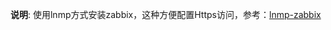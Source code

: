 **说明**: 使用lnmp方式安装zabbix，这种方便配置Https访问，参考：[lnmp-zabbix](https://www.cnblogs.com/zhnhelloworld/p/5864788.html "lnmp-zabbix")
